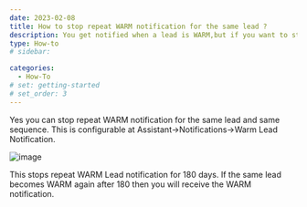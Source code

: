 ```yaml
---
date: 2023-02-08
title: How to stop repeat WARM notification for the same lead ?
description: You get notified when a lead is WARM,but if you want to stop repeat WARM notifications for the lead then you can disable them.
type: How-to
# sidebar:

categories:
  - How-To
# set: getting-started
# set_order: 3
---
```

Yes you can stop repeat WARM notification for the same lead and same sequence. This is configurable at Assistant->Notifications->Warm Lead Notification.

![image](../../images/do-not-repeat-warm-notification.png)

This stops repeat WARM Lead notification for 180 days. If the same lead becomes WARM again after 180 then you will receive the WARM notification.